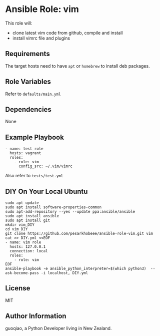 Ansible Role: vim
=========

This role will:

- clone latest vim code from github, compile and install
- install vimrc file and plugins

Requirements
------------

The target hosts need to have `apt` or `homebrew` to install deb packages.

Role Variables
--------------

Refer to `defaults/main.yml`

Dependencies
------------

None

Example Playbook
----------------

    - name: test role
      hosts: vagrant
      roles:
        - role: vim
          config_src: ~/.vim/vimrc

Also refer to `tests/test.yml`

DIY On Your Local Ubuntu
-----------------------

```
sudo apt update
sudo apt install software-properties-common
sudo apt-add-repository --yes --update ppa:ansible/ansible
sudo apt install ansible
sudo apt install git
mkdir vim_DIY
cd vim_DIY
git clone https://github.com/pesarkhobeee/ansible-role-vim.git vim
cat >> DIY.yml <<EOF
- name: vim role
  hosts: 127.0.0.1
  connection: local
  roles:
    - role: vim
EOF
ansible-playbook -e ansible_python_interpreter=$(which python3)  --ask-become-pass -i localhost, DIY.yml
```

License
-------

MIT

Author Information
------------------

guoqiao, a Python Developer living in New Zealand.

